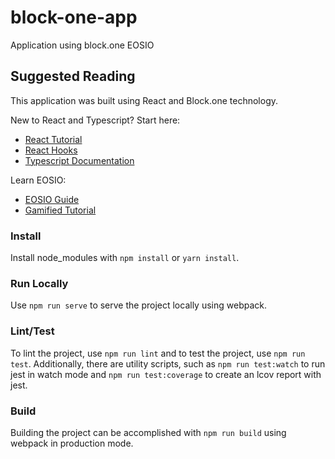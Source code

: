 # block-one-app
Application using block.one EOSIO

## Suggested Reading
This application was built using React and Block.one technology.

New to React and Typescript? Start here:
 - [React Tutorial](https://reactjs.org/tutorial/tutorial.html)
 - [React Hooks](https://reactjs.org/docs/hooks-intro.html)
 - [Typescript Documentation](https://www.typescriptlang.org/docs/home.html)

Learn EOSIO:
- [EOSIO Guide](https://developers.eos.io/eosio-home/docs)
- [Gamified Tutorial](https://battles.eos.io/main)

### Install
Install node_modules with `npm install` or `yarn install`.

### Run Locally
Use `npm run serve` to serve the project locally using webpack.

### Lint/Test
To lint the project, use `npm run lint` and to test the project, use `npm run test`.
Additionally, there are utility scripts, such as `npm run test:watch` to run jest in watch mode and `npm run test:coverage` to create an lcov report with jest.

### Build
Building the project can be accomplished with `npm run build` using webpack in production mode.
